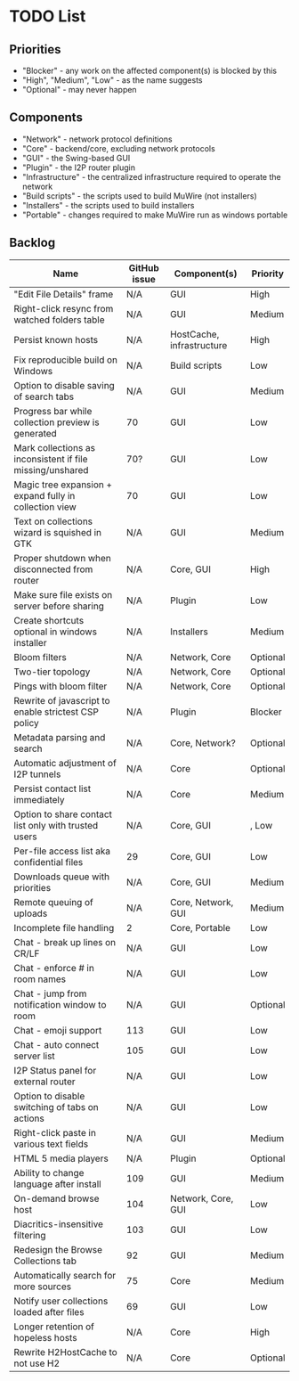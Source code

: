 # TODO List

## Priorities
* "Blocker" - any work on the affected component(s) is blocked by this
* "High", "Medium", "Low" - as the name suggests
* "Optional" - may never happen

## Components
* "Network" - network protocol definitions
* "Core" - backend/core, excluding network protocols
* "GUI" - the Swing-based GUI
* "Plugin" - the I2P router plugin
* "Infrastructure" - the centralized infrastructure required to operate the network
* "Build scripts" - the scripts used to build MuWire (not installers)
* "Installers" - the scripts used to build installers
* "Portable" - changes required to make MuWire run as windows portable

## Backlog

|Name|GitHub issue|Component(s)|Priority|
|---|---|---|---|
|"Edit File Details" frame|N/A|GUI|High|
|Right-click resync from watched folders table|N/A|GUI|Medium|
|Persist known hosts|N/A|HostCache, infrastructure|High|
|Fix reproducible build on Windows| N/A| Build scripts | Low|
|Option to disable saving of search tabs| N/A | GUI | Medium |
|Progress bar while collection preview is generated | 70 | GUI | Low |
|Mark collections as inconsistent if file missing/unshared | 70? | GUI | Low|
|Magic tree expansion + expand fully in collection view | 70 | GUI | Low |
|Text on collections wizard is squished in GTK | N/A | GUI | Medium |
|Proper shutdown when disconnected from router | N/A | Core, GUI | High |
|Make sure file exists on server before sharing | N/A | Plugin | Low |
|Create shortcuts optional in windows installer | N/A | Installers | Medium |
|Bloom filters| N/A | Network, Core | Optional |
|Two-tier topology | N/A | Network, Core | Optional |
|Pings with bloom filter | N/A | Network, Core | Optional |
|Rewrite of javascript to enable strictest CSP policy | N/A | Plugin | Blocker |
|Metadata parsing and search | N/A | Core, Network? | Optional |
|Automatic adjustment of I2P tunnels | N/A | Core | Optional |
|Persist contact list immediately | N/A | Core | Medium |
|Option to share contact list only with trusted users | N/A | Core, GUI|, Low |
|Per-file access list aka confidential files | 29 | Core, GUI | Low |
|Downloads queue with priorities | N/A | Core, GUI | Medium |
|Remote queuing of uploads | N/A | Core, Network, GUI | Medium |
|Incomplete file handling | 2 | Core, Portable | Low |
|Chat - break up lines on CR/LF | N/A | GUI | Low |
|Chat - enforce # in room names | N/A | GUI | Low |
|Chat - jump from notification window to room | N/A | GUI | Optional |
|Chat - emoji support | 113 | GUI | Low |
|Chat - auto connect server list | 105 | GUI | Low |
|I2P Status panel for external router | N/A | GUI | Low |
|Option to disable switching of tabs on actions | N/A | GUI | Low |
|Right-click paste in various text fields | N/A | GUI | Medium |
|HTML 5 media players | N/A | Plugin | Optional |
|Ability to change language after install| 109 | GUI | Medium |
|On-demand browse host|104|Network, Core, GUI | Low |
|Diacritics-insensitive filtering | 103 | GUI | Low |
|Redesign the Browse Collections tab | 92 | GUI | Medium |
|Automatically search for more sources | 75 | Core | Medium |
|Notify user collections loaded after files | 69 | GUI | Low |
|Longer retention of hopeless hosts | N/A | Core | High |
|Rewrite H2HostCache to not use H2| N/A | Core | Optional|

